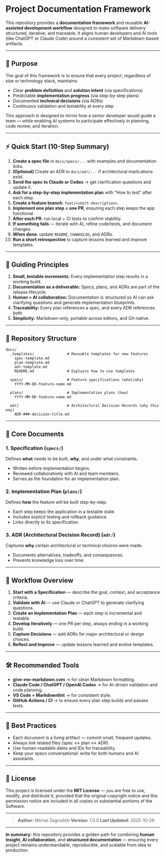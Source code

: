 # Project Documentation Framework

This repository provides a **documentation framework** and reusable **AI-assisted development workflow** designed to make software delivery structured, iterative, and traceable.
It aligns human developers and AI tools (like ChatGPT or Claude Code) around a consistent set of Markdown-based artifacts.

---

## 🎯 Purpose

The goal of this framework is to ensure that every project, regardless of size or technology stack, maintains:

* Clear **problem definition** and **solution intent** (via specifications)
* Predictable **implementation progress** (via step-by-step plans)
* Documented **technical decisions** (via ADRs)
* Continuous validation and testability at every step

This approach is designed to mirror how a senior developer would guide a team — while enabling AI systems to participate effectively in planning, code review, and iteration.

---

## ⚡ Quick Start (10-Step Summary)

1. **Create a spec file** in `docs/specs/...` with examples and documentation links.
2. **(Optional)** Create an ADR in `docs/adr/...` if architectural implications exist.
3. **Send the spec to Claude or Codex** → get clarification questions and update it.
4. **Ask for a step-by-step implementation plan** with “How to test” after each step.
5. **Create a feature branch**: `feat/<short-description>`.
6. **Implement one plan step = one PR**, ensuring each step keeps the app functional.
7. **After each PR**: run local + CI tests to confirm stability.
8. **If something fails** — iterate with AI, refine code/tests, and document changes.
9. **When done**: update `README`, `CHANGELOG`, and ADRs.
10. **Run a short retrospective** to capture lessons learned and improve templates.

---

## 🧭 Guiding Principles

1. **Small, testable increments:** Every implementation step results in a working build.
2. **Documentation as a deliverable:** Specs, plans, and ADRs are part of the release lifecycle.
3. **Human + AI collaboration:** Documentation is structured so AI can ask clarifying questions and generate implementation blueprints.
4. **Traceability:** Every plan references a spec, and every ADR references both.
5. **Simplicity:** Markdown-only, portable across editors, and Git-native.

---

## 📂 Repository Structure

```
docs/
  _templates/               # Reusable templates for new features
    spec-template.md
    plan-template.md
    adr-template.md
    README.md               # Explains how to use templates

  specs/                    # Feature specifications (what/why)
    YYYY-MM-DD-feature-name.md

  plans/                    # Implementation plans (how)
    YYYY-MM-DD-feature-name.md

  adr/                      # Architectural Decision Records (why this way)
    ADR-###-decision-title.md
```

---

## 🧩 Core Documents

### 1. Specification (`specs/`)

Defines **what** needs to be built, **why**, and under what constraints.

* Written before implementation begins.
* Reviewed collaboratively with AI and team members.
* Serves as the foundation for an implementation plan.

### 2. Implementation Plan (`plans/`)

Defines **how** the feature will be built step-by-step.

* Each step keeps the application in a testable state.
* Includes explicit testing and rollback guidance.
* Links directly to its specification.

### 3. ADR (Architectural Decision Record) (`adr/`)

Captures **why** certain architectural or technical choices were made.

* Documents alternatives, tradeoffs, and consequences.
* Prevents knowledge loss over time.

---

## 🧠 Workflow Overview

1. **Start with a Specification** — describe the goal, context, and acceptance criteria.
2. **Validate with AI** — use Claude or ChatGPT to generate clarifying questions.
3. **Create an Implementation Plan** — each step is incremental and testable.
4. **Develop Iteratively** — one PR per step, always ending in a working build.
5. **Capture Decisions** — add ADRs for major architectural or design choices.
6. **Reflect and Improve** — update lessons learned and evolve templates.

---

## 🛠️ Recommended Tools

* **give-me-markdown.com** → for clean Markdown formatting.
* **Claude Code / ChatGPT / OpenAI Codex** → for AI-driven validation and code planning.
* **VS Code + Markdownlint** → for consistent style.
* **GitHub Actions / CI** → to ensure every plan step builds and passes tests.

---

## 🔗 Best Practices

* Each document is a living artifact — commit small, frequent updates.
* Always link related files (spec ↔ plan ↔ ADR).
* Use human-readable dates and IDs for traceability.
* Keep your specs conversational: write for both humans and AI assistants.

---

## 📜 License

This project is licensed under the **MIT License** — you are free to use, modify, and distribute it, provided that the original copyright notice and this permission notice are included in all copies or substantial portions of the Software.

---

> **Author:** Michal Zagrodzki
> **Version:** 1.0.0
> **Last Updated:** 2025-10-29

---

**In summary:** this repository provides a golden path for combining **human insight**, **AI collaboration**, and **structured documentation** — ensuring every project remains understandable, reproducible, and scalable from idea to production.
